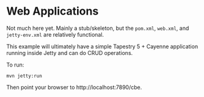 Web Applications
================

Not much here yet.  Mainly a stub/skeleton, but the `pom.xml`, `web.xml`, and `jetty-env.xml` are relatively functional.

This example will ultimately have a simple Tapestry 5 + Cayenne application running inside Jetty and can do CRUD operations.

To run:

    mvn jetty:run

Then point your browser to http://localhost:7890/cbe.
